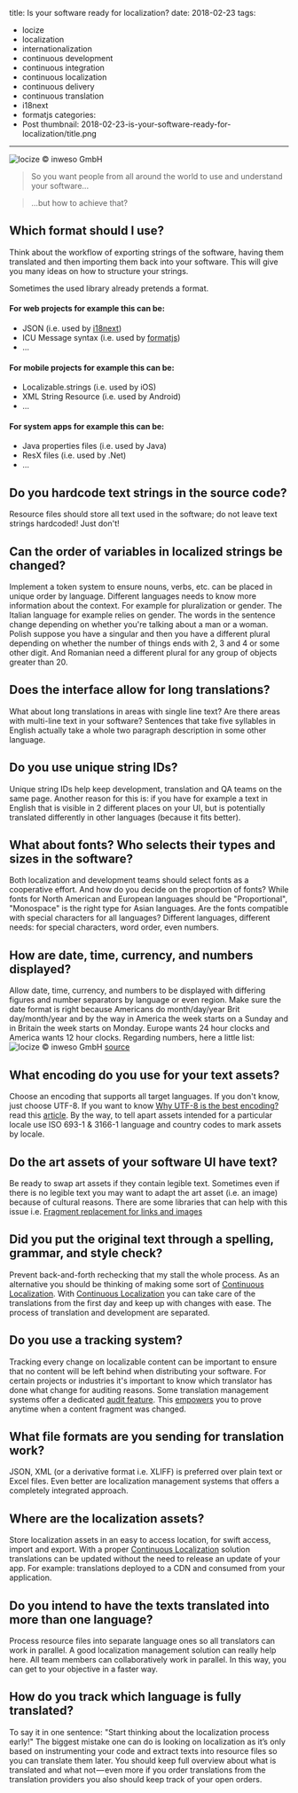 title: Is your software ready for localization?
date: 2018-02-23
tags:
  - locize
  - localization
  - internationalization
  - continuous development
  - continuous integration
  - continuous localization
  - continuous delivery
  - continuous translation
  - i18next
  - formatjs
categories:
  - Post
thumbnail: 2018-02-23-is-your-software-ready-for-localization/title.png
---

![](title.png "locize © inweso GmbH")

> So you want people from all around the world to use and understand your software...

> ...but how to achieve that?

## Which format should I use?
Think about the workflow of exporting strings of the software, having them translated and then importing them back into your software. This will give you many ideas on how to structure your strings.

Sometimes the used library already pretends a format.

#### For web projects for example this can be:
- JSON (i.e. used by [i18next](https://i18next.com))
- ICU Message syntax (i.e. used by [formatjs](https://formatjs.io/))
- ...

#### For mobile projects for example this can be:
- Localizable.strings (i.e. used by iOS)
- XML String Resource (i.e. used by Android)
- ...

#### For system apps for example this can be:
- Java properties files (i.e. used by Java)
- ResX files (i.e. used by .Net)
- ...


## Do you hardcode text strings in the source code?
Resource files should store all text used in the software; do not leave text strings hardcoded!
Just don't!


## Can the order of variables in localized strings be changed?
Implement a token system to ensure nouns, verbs, etc. can be placed in unique order by language.
Different languages needs to know more information about the context. For example for pluralization or gender.
The Italian language for example relies on gender. The words in the sentence change depending on whether you're talking about a man or a woman.
Polish suppose you have a singular and then you have a different plural depending on whether the number of things ends with 2, 3 and 4 or some other digit.
And Romanian need a different plural for any group of objects greater than 20.


## Does the interface allow for long translations?
What about long translations in areas with single line text? Are there areas with multi-line text in your software?
Sentences that take five syllables in English actually take a whole two paragraph description in some other language.


## Do you use unique string IDs?
Unique string IDs help keep development, translation and QA teams on the same page.
Another reason for this is: if you have for example a text in English that is visible in 2 different places on your UI, but is potentially translated differently in other languages (because it fits better).


## What about fonts? Who selects their types and sizes in the software?
Both localization and development teams should select fonts as a cooperative effort.
And how do you decide on the proportion of fonts?
While fonts for North American and European languages should be "Proportional", "Monospace" is the right type for Asian languages.
Are the fonts compatible with special characters for all languages?
Different languages, different needs: for special characters, word order, even numbers.


## How are date, time, currency, and numbers displayed?
Allow date, time, currency, and numbers to be displayed with differing figures and number separators by language or even region.
Make sure the date format is right because Americans do month/day/year Brit day/month/year and by the way in America the week starts on a Sunday and in Britain the week starts on Monday. Europe wants 24 hour clocks and America wants 12 hour clocks.
Regarding numbers, here a little list:
![](numbers.png "locize © inweso GmbH")
[source](https://en.wikipedia.org/wiki/Decimal_separator)


## What encoding do you use for your text assets?
Choose an encoding that supports all target languages.
If you don't know, just choose UTF-8.
If you want to know [Why UTF-8 is the best encoding?](http://codel10n.com/why-utf8-is-best-encoding-for-your-customers/) read this [article](http://codel10n.com/why-utf8-is-best-encoding-for-your-customers/).
By the way, to tell apart assets intended for a particular locale use ISO 693-1 & 3166-1 language and country codes to mark assets by locale.


## Do the art assets of your software UI have text?
Be ready to swap art assets if they contain legible text.
Sometimes even if there is no legible text you may want to adapt the art asset (i.e. an image) because of cultural reasons.
There are some libraries that can help with this issue i.e. [Fragment replacement for links and images](https://github.com/i18next/i18nextify#fragment-replacement-for-links-and-images)


## Did you put the original text through a spelling, grammar, and style check?
Prevent back-and-forth rechecking that my stall the whole process.
As an alternative you should be thinking of making some sort of [Continuous Localization](https://www.locize.com/blog/2016-10-05-continuous-development-integration-and-localization-cd/).
With [Continuous Localization](https://www.locize.com/blog/2016-10-05-continuous-development-integration-and-localization-cd/) you can take care of the translations from the first day and keep up with changes with ease.
The process of translation and development are separated.


## Do you use a tracking system?
Tracking every change on localizable content can be important to ensure that no content will be left behind when distributing your software.
For certain projects or industries it's important to know which translator has done what change for auditing reasons.
Some translation management systems offer a dedicated [audit feature](https://locize.com/services.html). This [empowers](https://medium.com/@jamuhl/empower-your-localization-team-33e10ca9e333) you to prove anytime when a content fragment was changed.


## What file formats are you sending for translation work?
JSON, XML (or a derivative format i.e. XLIFF) is preferred over plain text or Excel files.
Even better are localization management systems that offers a completely integrated approach.


## Where are the localization assets?
Store localization assets in an easy to access location, for swift access, import and export.
With a proper [Continuous Localization](https://www.locize.com/blog/2016-10-05-continuous-development-integration-and-localization-cd/) solution translations can be updated without the need to release an update of your app.
For example: translations deployed to a CDN and consumed from your application.


## Do you intend to have the texts translated into more than one language?
Process resource files into separate language ones so all translators can work in parallel.
A good localization management solution can really help here. All team members can collaboratively work in parallel. In this way, you can get to your objective in a faster way.


## How do you track which language is fully translated?
To say it in one sentence: "Start thinking about the localization process early!"
The biggest mistake one can do is looking on localization as it’s only based on instrumenting your code and extract texts into resource files so you can translate them later.
You should keep full overview about what is translated and what not — even more if you order translations from the translation providers you also should keep track of your open orders.
